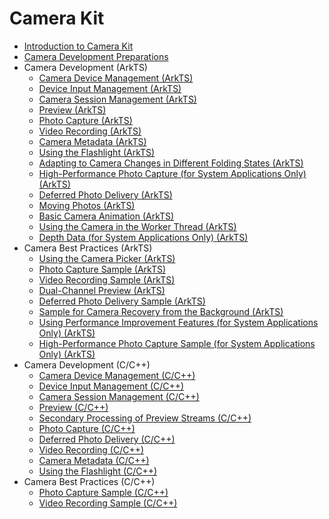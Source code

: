 # Camera Kit

- [Introduction to Camera Kit](camera-overview.md)
- [Camera Development Preparations](camera-preparation.md)
- Camera Development (ArkTS)
  - [Camera Device Management (ArkTS)](camera-device-management.md)
  - [Device Input Management (ArkTS)](camera-device-input.md)
  - [Camera Session Management (ArkTS)](camera-session-management.md)
  - [Preview (ArkTS)](camera-preview.md)
  - [Photo Capture (ArkTS)](camera-shooting.md)
  - [Video Recording (ArkTS)](camera-recording.md)
  - [Camera Metadata (ArkTS)](camera-metadata.md)
  - [Using the Flashlight (ArkTS)](camera-torch-use.md)
  - [Adapting to Camera Changes in Different Folding States (ArkTS)](camera-foldable-display.md)
  <!--Del-->
  - [High-Performance Photo Capture (for System Applications Only) (ArkTS)](camera-deferred-photo.md)
  <!--DelEnd-->
  - [Deferred Photo Delivery (ArkTS)](camera-deferred-capture.md)
  - [Moving Photos (ArkTS)](camera-moving-photo.md)
  - [Basic Camera Animation (ArkTS)](camera-animation.md)
  - [Using the Camera in the Worker Thread (ArkTS)](camera-worker.md)
  <!--Del-->
  - [Depth Data (for System Applications Only) (ArkTS)](camera-depth-data.md)
  <!--DelEnd-->
- Camera Best Practices (ArkTS)
  - [Using the Camera Picker (ArkTS)](camera-picker.md)
  - [Photo Capture Sample (ArkTS)](camera-shooting-case.md)
  - [Video Recording Sample (ArkTS)](camera-recording-case.md)
  - [Dual-Channel Preview (ArkTS)](camera-dual-channel-preview.md)
  - [Deferred Photo Delivery Sample (ArkTS)](camera-deferred-capture-case.md)
  - [Sample for Camera Recovery from the Background (ArkTS)](camera-background-recovery.md)
  <!--Del-->
  - [Using Performance Improvement Features (for System Applications Only) (ArkTS)](camera-performance-improvement.md)
  - [High-Performance Photo Capture Sample (for System Applications Only) (ArkTS)](camera-deferred-photo-case.md)
  <!--DelEnd-->
- Camera Development (C/C++)
  - [Camera Device Management (C/C++)](native-camera-device-management.md)
  - [Device Input Management (C/C++)](native-camera-device-input.md)
  - [Camera Session Management (C/C++)](native-camera-session-management.md)
  - [Preview (C/C++)](native-camera-preview.md)
  - [Secondary Processing of Preview Streams (C/C++)](native-camera-preview-imageReceiver.md)
  - [Photo Capture (C/C++)](native-camera-shooting.md)
  - [Deferred Photo Delivery (C/C++)](native-camera-deferred-capture.md)
  - [Video Recording (C/C++)](native-camera-recording.md)
  - [Camera Metadata (C/C++)](native-camera-metadata.md)
  - [Using the Flashlight (C/C++)](native-camera-torch-use.md)
- Camera Best Practices (C/C++)
  - [Photo Capture Sample (C/C++)](native-camera-shooting-case.md)
  - [Video Recording Sample (C/C++)](native-camera-recording-case.md)
